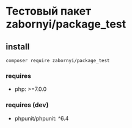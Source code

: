 # Тестовый пакет zabornyi/package_test

## install
```
composer require zabornyi/package_test
```

### requires
+ php: >=7.0.0

### requires (dev)
+ phpunit/phpunit: ^6.4